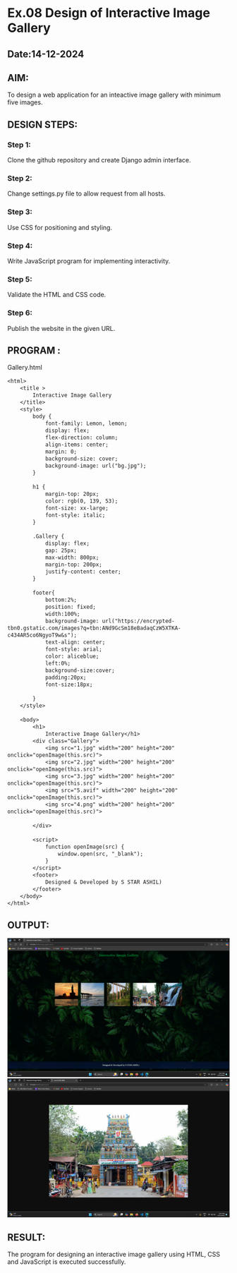 # Ex.08 Design of Interactive Image Gallery
## Date:14-12-2024

## AIM:
To design a web application for an inteactive image gallery with minimum five images.

## DESIGN STEPS:

### Step 1:
Clone the github repository and create Django admin interface.

### Step 2:
Change settings.py file to allow request from all hosts.

### Step 3:
Use CSS for positioning and styling.

### Step 4:
Write JavaScript program for implementing interactivity.

### Step 5:
Validate the HTML and CSS code.

### Step 6:
Publish the website in the given URL.

## PROGRAM :
Gallery.html
```
<html>
    <title >
        Interactive Image Gallery
    </title>
    <style>
        body {
            font-family: Lemon, lemon;
            display: flex;
            flex-direction: column;
            align-items: center;
            margin: 0;
            background-size: cover;
            background-image: url("bg.jpg");
        }

        h1 {
            margin-top: 20px;
            color: rgb(0, 139, 53);
            font-size: xx-large;
            font-style: italic;
        }

        .Gallery {
            display: flex;
            gap: 25px;
            max-width: 800px;
            margin-top: 200px;
            justify-content: center;
        }

        footer{
            bottom:2%;
            position: fixed;
            width:100%;
            background-image: url("https://encrypted-tbn0.gstatic.com/images?q=tbn:ANd9GcSm18eBadaqCzW5XTKA-c434AR5co6NgyoT9w&s");
            text-align: center;
            font-style: arial;
            color: aliceblue;
            left:0%;
            background-size:cover;
            padding:20px;
            font-size:18px;

        }
    </style>

    <body>
        <h1>
            Interactive Image Gallery</h1>
        <div class="Gallery">
            <img src="1.jpg" width="200" height="200" onclick="openImage(this.src)">
            <img src="2.jpg" width="200" height="200" onclick="openImage(this.src)">
            <img src="3.jpg" width="200" height="200" onclick="openImage(this.src)">
            <img src="5.avif" width="200" height="200" onclick="openImage(this.src)">
            <img src="4.png" width="200" height="200" onclick="openImage(this.src)">
            
        </div>

        <script>
            function openImage(src) {
                window.open(src, "_blank");
            }
        </script>
        <footer>
            Designed & Developed by S STAR ASHIL)
        </footer>
    </body>
</html>
```

## OUTPUT:

![alt text](image-4.png)
![alt text](image-5.png)


## RESULT:
The program for designing an interactive image gallery using HTML, CSS and JavaScript is executed successfully.
